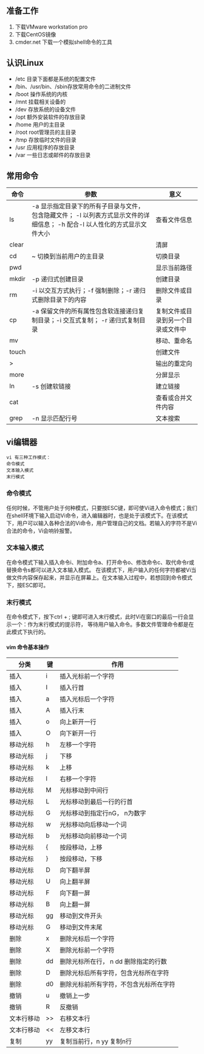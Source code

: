 ## 准备工作
1. 下载VMware workstation pro
2. 下载CentOS镜像
3. cmder.net 下载一个模拟shell命令的工具

## 认识Linux
* /etc 目录下面都是系统的配置文件
* /bin、/usr/bin、/sbin存放常用命令的二进制文件
* /boot 操作系统的内核
* /mnt 挂载相关设备的
* /dev 存放系统的设备文件
* /opt 额外安装软件的存放目录
* /home 用户的主目录
* /root root管理员的主目录
* /tmp 存放临时文件的目录
* /usr 应用程序的存放目录
* /var 一些日志或邮件的存放目录
## 常用命令
|命令 | 参数 | 意义 |
| --- | --- | --- |
| ls | -a 显示指定目录下的所有子目录与文件，包含隐藏文件； -l 以列表方式显示文件的详细信息； -h 配合-l 以人性化的方式显示文件大小| 查看文件信息|
| clear | | 清屏|
| cd |  ~ 切换到当前用户的主目录| 切换目录 |
| pwd | | 显示当前路径 |
|mkdir | -p 递归式创建目录| 创建目录|
| rm | -i 以交互方式执行；-f 强制删除；-r 递归式删除目录下的内容| 删除文件或目录 |
| cp | -a 保留文件的所有属性包含软连接递归复制目录；-i 交互式复制； -r 递归式复制目录| 复制文件或目录到另一个目录或文件中|
| mv | | 移动、重命名 |
| touch | | 创建文件 |
| > | | 输出的重定向 |
| more | | 分屏显示 |
| ln | -s 创建软链接 | 建立链接|
| cat | | 查看或合并文件内容 |
| grep | -n 显示匹配行号 | 文本搜索 |

## vi编辑器

    vi 有三种工作模式：
    命令模式
    文本输入模式
    末行模式

### 命令模式
任何时候，不管用户处于何种模式，只要按ESC键，即可使Vi进入命令模式；我们在shell环境下输入启动Vi命令，进入编辑器时，也是处于该模式下。在该模式下，用户可以输入各种合法的Vi命令，用户管理自己的文档。若输入的字符不是Vi合法的命令，Vi会响铃报警。
### 文本输入模式
在命令模式下输入插入命令i、附加命令a、打开命令o、修改命令c、取代命令r或替换命令s都可以进入文本输入模式。  在该模式下，用户输入的任何字符都被Vi当做文件内容保存起来，并显示在屏幕上。在文本输入过程中，若想回到命令模式下，按ESC即可。
### 末行模式
在命令模式下，按下ctrl + ; 键即可进入末行模式，此时Vi在窗口的最后一行会显示一个：作为末行模式的提示符，  等待用户输入命令。多数文件管理命令都是在此模式下执行的。

#### vim 命令基本操作
| 分类 | 键 | 作用 |
| --- | --- | --- |
| 插入| i | 插入光标前一个字符|
|插入| I | 插入行首 |
|插入| a | 插入光标后一个字符 |
| 插入 | A | 插入行末|
| 插入 | o | 向上新开一行 |
| 插入 | O | 向下新开一行 |
| 移动光标 | h | 左移一个字符|
| 移动光标 | j | 下移|
| 移动光标 | k | 上移 |
| 移动光标 | l | 右移一个字符 |
|移动光标 | M | 光标移动到中间行 |
|移动光标 | L | 光标移动到最后一行的行首 |
|移动光标 | G | 光标移动到指定行nG， n为数字 |
|移动光标 | w | 光标移动向后移动一个词 |
|移动光标 | b | 光标移动向前移动一个词 |
|移动光标 | { | 按段移动，上移 |
|移动光标 | } | 按段移动，下移 |
|移动光标 | D | 向下翻半屏 |
|移动光标 | U | 向上翻半屏 |
|移动光标 | F | 向下翻一屏 |
|移动光标 | B | 向上翻一屏 |
|移动光标 | gg | 移动到文件开头 |
|移动光标 | G | 移动到文件末尾 |
|删除 | x | 删除光标后一个字符 |
|删除 | X | 删除光标前一个字符 |
|删除 | dd | 删除光标所在行， n dd 删除指定的行数 |
|删除 | D | 删除光标后所有字符，包含光标所在字符 |
|删除 | d0 | 删除光标前所有字符，不包含光标所在字符 |
|撤销 | u | 撤销上一步 |
|撤销 | R | 反撤销 |
|文本行移动 | >> | 右移文本行 |
|文本行移动 | << | 左移文本行 |
|复制 | yy | 复制当前行，n yy 复制n行 |



 